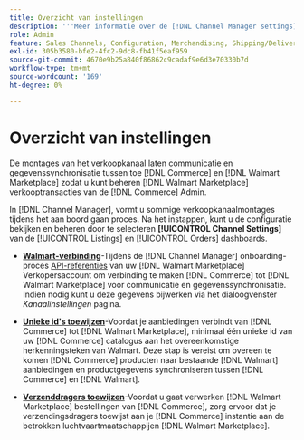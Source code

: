 ```yaml
---
title: Overzicht van instellingen
description: '''Meer informatie over de [!DNL Channel Manager settings] om authentificatie te vormen en de attributen van de productcatalogus en verzendende dragers in kaart te brengen die worden vereist om verkoopverrichtingen tussen te coördineren [!DNL Commerce] en de [!DNL Walmart Marketplace]."'
role: Admin
feature: Sales Channels, Configuration, Merchandising, Shipping/Delivery
exl-id: 305b3580-bfe2-4fc2-9dc8-fb41f5eaf959
source-git-commit: 4670e9b25a840f86862c9cadaf9e6d3e70330b7d
workflow-type: tm+mt
source-wordcount: '169'
ht-degree: 0%

---
```



# Overzicht van instellingen

De montages van het verkoopkanaal laten communicatie en gegevenssynchronisatie tussen toe [!DNL Commerce] en [!DNL Walmart Marketplace] zodat u kunt beheren [!DNL Walmart Marketplace] verkooptransacties van de [!DNL Commerce] Admin.

In [!DNL Channel Manager], vormt u sommige verkoopkanaalmontages tijdens het aan boord gaan proces. Na het instappen, kunt u de configuratie bekijken en beheren door te selecteren **[!UICONTROL Channel Settings]** van de [!UICONTROL Listings] en [!UICONTROL Orders] dashboards.

* **[Walmart-verbinding](manage-wmt-connection.md)**-Tijdens de [!DNL Channel Manager] onboarding-proces [API-referenties](walmart-requirements.md#generate-a-walmart-marketplace-production-api-key) van uw [!DNL Walmart Marketplace] Verkopersaccount om verbinding te maken [!DNL Commerce] tot [!DNL Walmart Marketplace] voor communicatie en gegevenssynchronisatie. Indien nodig kunt u deze gegevens bijwerken via het dialoogvenster *Kanaalinstellingen* pagina.

* **[Unieke id&#39;s toewijzen](map-catalog-attributes.md)**-Voordat je aanbiedingen verbindt van [!DNL Commerce] tot [!DNL Walmart Marketplace], minimaal één unieke id van uw [!DNL Commerce] catalogus aan het overeenkomstige herkenningsteken van Walmart. Deze stap is vereist om overeen te komen [!DNL Commerce] producten naar bestaande [!DNL Walmart] aanbiedingen en productgegevens synchroniseren tussen [!DNL Commerce] en [!DNL Walmart].

* **[Verzenddragers toewijzen](map-shipping-carriers.md)**-Voordat u gaat verwerken [!DNL Walmart Marketplace] bestellingen van [!DNL Commerce], zorg ervoor dat je verzendingsdragers toewijst aan je [!DNL Commerce] instantie aan de betrokken luchtvaartmaatschappijen [!DNL Walmart Marketplace].
